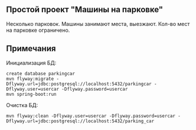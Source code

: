 ## Простой проект "Машины на парковке"

Несколько парковок. Машины занимают места, выезжают. Кол-во мест на парковке ограничено.

## Примечания

Инициализация БД:
````shell
create database parkingcar 
mvn flyway:migrate -Dflyway.url=jdbc:postgresql://localhost:5432/parkingcar -Dflyway.user=usercar -Dflyway.password=usercar
mvn spring-boot:run
````
Очистка БД:
````shell
mvn flyway:clean -Dflyway.user=usercar -Dflyway.password=usercar -Dflyway.url=jdbc:postgresql://localhost:5432/parking_car
````

